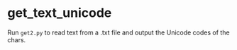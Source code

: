 # get_text_unicode
Run `get2.py` to read text from a .txt file and output the Unicode codes of the chars.
